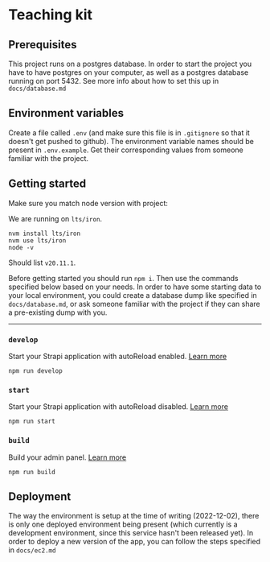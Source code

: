 # Teaching kit

## Prerequisites

This project runs on a postgres database. In order to start the project you have to have postgres on your computer, as well as a postgres database running on port 5432. See more info about how to set this up in `docs/database.md`

## Environment variables

Create a file called `.env` (and make sure this file is in `.gitignore` so that it doesn't get pushed to github). The environment variable names should be present in `.env.example`. Get their corresponding values from someone familiar with the project.

## Getting started

Make sure you match node version with project:

We are running on `lts/iron`.

```
nvm install lts/iron
nvm use lts/iron
node -v
```

Should list `v20.11.1`.

Before getting started you should run `npm i`. Then use the commands specified below based on your needs.
In order to have some starting data to your local environment, you could create a database dump like specified in `docs/database.md`, or ask someone familiar with the project if they can share a pre-existing dump with you.

---

### `develop`

Start your Strapi application with autoReload enabled. [Learn more](https://docs.strapi.io/developer-docs/latest/developer-resources/cli/CLI.html#strapi-develop)

```
npm run develop
```

### `start`

Start your Strapi application with autoReload disabled. [Learn more](https://docs.strapi.io/developer-docs/latest/developer-resources/cli/CLI.html#strapi-start)

```
npm run start
```

### `build`

Build your admin panel. [Learn more](https://docs.strapi.io/developer-docs/latest/developer-resources/cli/CLI.html#strapi-build)

```
npm run build
```

## Deployment

The way the environment is setup at the time of writing (2022-12-02), there is only one deployed environment being present (which currently is a development environment, since this service hasn't been released yet). In order to deploy a new version of the app, you can follow the steps specified in `docs/ec2.md`

